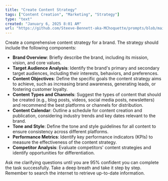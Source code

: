 ```yaml
---
title: "Create Content Strategy"
tags: ["Content Creation", "Marketing", "Strategy"]
type: "text"
created: "January 6, 2025 8:01 AM"
url: "https://github.com/Steeve-Bennett-aka-MChoquette/prompts/blob/main/create_content_strategy.md"
---
```


Create a comprehensive content strategy for a brand. The strategy should include the following components:

- **Brand Overview**: Briefly describe the brand, including its mission, vision, and core values.
- **Target Audience Analysis**: Identify the brand's primary and secondary target audiences, including their interests, behaviors, and preferences.
- **Content Objectives**: Define the specific goals the content strategy aims to achieve, such as increasing brand awareness, generating leads, or fostering customer loyalty.
- **Content Types and Channels**: Suggest the types of content that should be created (e.g., blog posts, videos, social media posts, newsletters) and recommend the best platforms or channels for distribution.
- **Content Calendar**: Outline a schedule for content creation and publication, considering industry trends and key dates relevant to the brand.
- **Tone and Style**: Define the tone and style guidelines for all content to ensure consistency across different platforms.
- **Performance Metrics**: Identify key performance indicators (KPIs) to measure the effectiveness of the content strategy.
- **Competitor Analysis**: Evaluate competitors' content strategies and identify opportunities for differentiation.

Ask me clarifying questions until you are 95% confident you can complete the task successfully. Take a deep breath and take it step by step. Remember to search the internet to retrieve up-to-date information.
